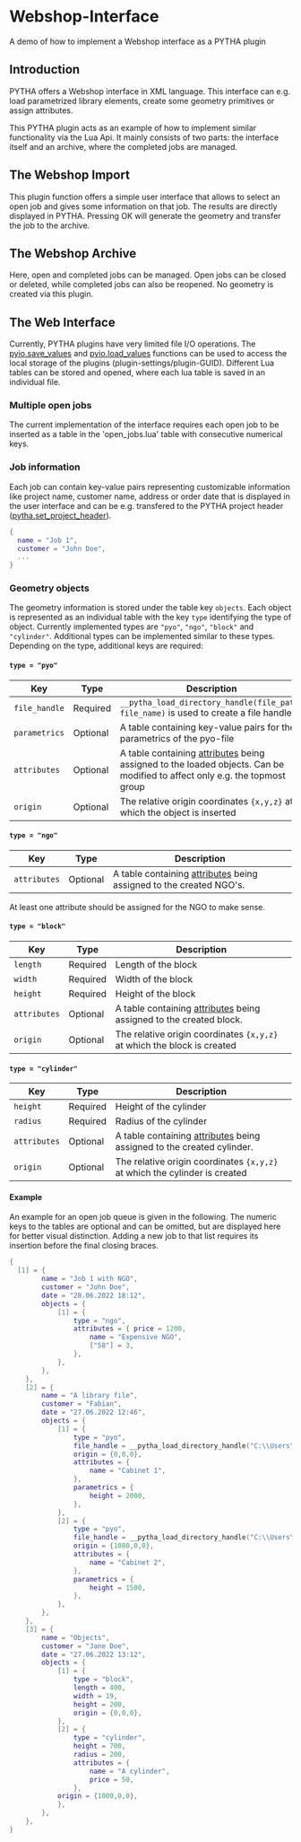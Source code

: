 # Webshop-Interface
A demo of how to implement a Webshop interface as a PYTHA plugin

## Introduction

PYTHA offers a Webshop interface in XML language. This interface can e.g. load parametrized library elements, create some geometry primitives or assign attributes.

This PYTHA plugin acts as an example of how to implement similar functionality via the Lua Api. It mainly consists of two parts: the interface itself and an archive, where the completed jobs are managed. 

## The Webshop Import

This plugin function offers a simple user interface that allows to select an open job and gives some information on that job. The results are directly displayed in PYTHA. Pressing OK will generate the geometry and transfer the job to the archive. 

## The Webshop Archive

Here, open and completed jobs can be managed. Open jobs can be closed or deleted, while completed jobs can also be reopened. No geometry is created via this plugin.

## The Web Interface

Currently, PYTHA plugins have very limited file I/O operations. The [pyio.save_values](https://github.com/pytha-3d-cad/pytha-lua-api/wiki/pyio.save_values) and [pyio.load_values](https://github.com/pytha-3d-cad/pytha-lua-api/wiki/pyio.load_values) functions can be used to access the local storage of the plugins (plugin-settings/plugin-GUID). Different Lua tables can be stored and opened, where each lua table is saved in an individual file. 

### Multiple open jobs
The current implementation of the interface requires each open job to be inserted as a table in the 'open_jobs.lua' table with consecutive numerical keys.    

### Job information
Each job can contain key-value pairs representing customizable information like project name, customer name, address or order date that is displayed in the user interface and can be e.g. transfered to the PYTHA project header ([pytha.set_project_header](https://github.com/pytha-3d-cad/pytha-lua-api/wiki/pytha.set_project_header)).

```lua
{
  name = "Job 1",
  customer = "John Doe",
  ...
}
```

### Geometry objects
The geometry information is stored under the table key `objects`. Each object is represented as an individual table with the key `type` identifying the type of object. Currently implemented types are `"pyo"`, `"ngo"`, `"block"` and `"cylinder"`. Additional types can be implemented similar to these types. Depending on the type, additional keys are required:
#### `type = "pyo"` 
Key | Type | Description
---|---|---
`file_handle` | Required | `__pytha_load_directory_handle(file_path, file_name)` is used to create a file handle 
`parametrics` | Optional | A table containing key-value pairs for the parametrics of the pyo-file 
`attributes` | Optional | A table containing [attributes](https://github.com/pytha-3d-cad/pytha-lua-api/wiki/pytha.set_element_attributes) being assigned to the loaded objects. Can be modified to affect only e.g. the topmost group 
`origin` | Optional | The relative origin coordinates `{x,y,z}` at which the object is inserted

#### `type = "ngo"` 
Key | Type | Description
---|---|---
`attributes` | Optional | A table containing [attributes](https://github.com/pytha-3d-cad/pytha-lua-api/wiki/pytha.set_element_attributes) being assigned to the created NGO's. 

At least one attribute should be assigned for the NGO to make sense.

#### `type = "block"` 
Key | Type | Description
---|---|---
`length` | Required | Length of the block
`width` | Required | Width of the block
`height` | Required | Height of the block
`attributes` | Optional | A table containing [attributes](https://github.com/pytha-3d-cad/pytha-lua-api/wiki/pytha.set_element_attributes) being assigned to the created block. 
`origin` | Optional | The relative origin coordinates `{x,y,z}` at which the block is created

#### `type = "cylinder"` 
Key | Type | Description
---|---|---
`height` | Required | Height of the cylinder
`radius` | Required | Radius of the cylinder
`attributes` | Optional | A table containing [attributes](https://github.com/pytha-3d-cad/pytha-lua-api/wiki/pytha.set_element_attributes) being assigned to the created cylinder. 
`origin` | Optional | The relative origin coordinates `{x,y,z}` at which the cylinder is created

#### Example
An example for an open job queue is given in the following. The numeric keys to the tables are optional and can be omitted, but are displayed here for better visual distinction. Adding a new job to that list requires its insertion before the final closing braces.

```lua
{ 
  [1] = { 
		name = "Job 1 with NGO",
		customer = "John Doe",
		date = "28.06.2022 18:12",
		objects = { 
			[1] = { 
				type = "ngo",
				attributes = { price = 1200,
					name = "Expensive NGO",
					["58"] = 3,
				},
			},
		},
	},
	[2] = { 
		name = "A library file",
		customer = "Fabian",
		date = "27.06.2022 12:46",
		objects = { 
			[1] = { 
				type = "pyo",
				file_handle = __pytha_load_directory_handle("C:\\Users\\fabian\\Desktop\\parametrics.pyo", "parametrics.pyo"),
				origin = {0,0,0},
				attributes = { 
					name = "Cabinet 1",
				},
				parametrics = { 
					height = 2000,
				},
			},
			[2] = { 
				type = "pyo",
				file_handle = __pytha_load_directory_handle("C:\\Users\\fabian\\Desktop\\parametrics.pyo", "parametrics.pyo"),
				origin = {1080,0,0},
				attributes = { 
					name = "Cabinet 2",
				},
				parametrics = { 
					height = 1500,
				},
			},
		},
	},
	[3] = { 
		name = "Objects",
		customer = "Jane Doe",
		date = "27.06.2022 13:12",
		objects = { 
			[1] = { 
				type = "block",
				length = 400,
				width = 19,
				height = 200,
				origin = {0,0,0},
			},
			[2] = { 
				type = "cylinder",
				height = 700,
				radius = 200,
				attributes = { 
					name = "A cylinder",
					price = 50,
				},
			origin = {1000,0,0},
			},	
		},
	},
}
```
